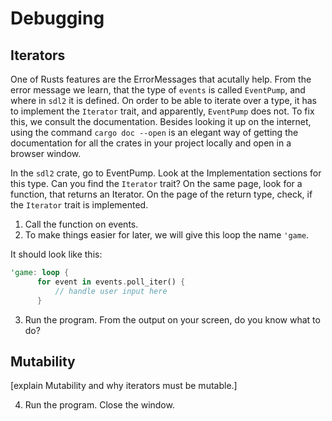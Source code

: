 # Debugging

## Iterators

One of Rusts features are the ErrorMessages that acutally help. From the error message we learn, that the type of `events` is called `EventPump`, and where in `sdl2` it is defined. On order to be able to iterate over a type, it has to implement the `Iterator` trait, and apparently, `EventPump` does not. To fix this, we consult the documentation. Besides looking it up on the internet, using the command `cargo doc --open` is an elegant way of getting the documentation for all the crates in your project locally and open in a browser window.

In the `sdl2` crate, go to EventPump. Look at the Implementation sections for this type. Can you find the `Iterator` trait? On the same page, look for a function, that returns an Iterator. On the page of the return type, check, if the `Iterator` trait is implemented.

1. Call the function on events.
2. To make things easier for later, we will give this loop the name `'game`.

It should look like this:

```rust
'game: loop {
      for event in events.poll_iter() {
          // handle user input here
      }
```

3. Run the program. From the output on your screen, do you know what to do?

## Mutability
[explain Mutability and why iterators must be mutable.]

4. Run the program. Close the window.
